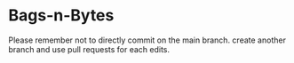 # Bags-n-Bytes
Please remember not to directly commit on the main branch. create another branch and use pull requests for each edits.
